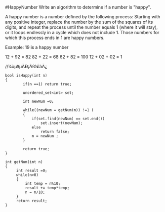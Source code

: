#HappyNumber
Write an algorithm to determine if a number is "happy".

A happy number is a number defined by the following process: 
Starting with any positive integer, replace the number by the sum of the squares of its digits, 
and repeat the process until the number equals 1 (where it will stay), 
or it loops endlessly in a cycle which does not include 1. 
Those numbers for which this process ends in 1 are happy numbers.

Example: 19 is a happy number

12 + 92 = 82
82 + 22 = 68
62 + 82 = 100
12 + 02 + 02 = 1

//¼òµ¥µÄÐ¡Âß¼­ÌâÄ¿
```
bool isHappy(int n)
{
        if(n ==1) return true;
        
        unordered_set<int> set;
        
        int newNum =0;
        
        while((newNum = getNum(n)) !=1 )
        {
            if(set.find(newNum) == set.end())
                set.insert(newNum);
            else
                return false;
            n = newNum ;   
        }
        
        return true;
}
    
int getNum(int n)
{
     int result =0;
     while(n>0)
     {
         int temp = n%10;
         result += temp*temp;
         n = n/10;
     }
     return result;
}
```
